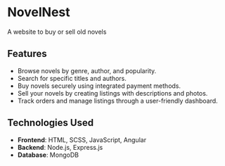 # NovelNest
A website to buy or sell old novels

## Features

- Browse novels by genre, author, and popularity.
- Search for specific titles and authors.
- Buy novels securely using integrated payment methods.
- Sell your novels by creating listings with descriptions and photos.
- Track orders and manage listings through a user-friendly dashboard.

## Technologies Used

- **Frontend**: HTML, SCSS, JavaScript, Angular
- **Backend**: Node.js, Express.js
- **Database**: MongoDB
